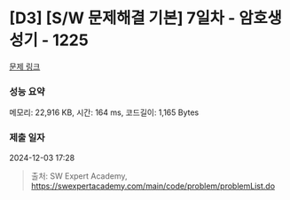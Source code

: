 # [D3] [S/W 문제해결 기본] 7일차 - 암호생성기 - 1225 

[문제 링크](https://swexpertacademy.com/main/code/problem/problemDetail.do?contestProbId=AV14uWl6AF0CFAYD) 

### 성능 요약

메모리: 22,916 KB, 시간: 164 ms, 코드길이: 1,165 Bytes

### 제출 일자

2024-12-03 17:28



> 출처: SW Expert Academy, https://swexpertacademy.com/main/code/problem/problemList.do